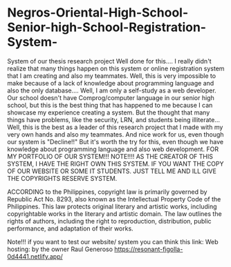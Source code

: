 # Negros-Oriental-High-School-Senior-high-School-Registration-System-

System of our thesis research project
Well done for this.... I really didn't realize that many things happen on this system or online registration system that I am creating and also my teammates. Well, this is very impossible to make because of a lack of knowledge about programming language and also the only database.... Well, I am only a self-study as a web developer. Our school doesn't have Comprog/computer language in our senior high school, but this is the best thing that has happened to me because I can showcase my experience creating a system. But the thought that many things have problems, like the security, LRN, and students being illiterate... Well, this is the best as a leader of this research project that I made with my very own hands and also my teammates. And nice work for us, even though our system is "Decline!!" But it's worth the try for this, even though we have knowledge about programming language and also web development. FOR MY PORTFOLIO OF OUR SYSTEM!!!
NOTE!!!! AS THE CREATOR OF THIS SYSTEM, I HAVE THE RIGHT OWN THIS SYSTEM. IF YOU WANT THE COPY OF OUR WEBSITE OR SOME IT STUDENTS. JUST TELL ME AND ILL GIVE THE COPYRIGHTS RESERVE SYSTEM.

ACCORDING to the Philippines, copyright law is primarily governed by Republic Act No. 8293, also known as the Intellectual Property Code of the Philippines. This law protects original literary and artistic works, including copyrightable works in the literary and artistic domain. The law outlines the rights of authors, including the right to reproduction, distribution, public performance, and adaptation of their works. 

Note!!! if you want to test our website/ system you can think this link:
Web hosting: by the owner Raul Generoso 
https://resonant-figolla-0d4441.netlify.app/
